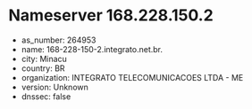 # Nameserver 168.228.150.2

* as_number: 264953
* name: 168-228-150-2.integrato.net.br.
* city: Minacu
* country: BR
* organization: INTEGRATO TELECOMUNICACOES LTDA - ME
* version: Unknown
* dnssec: false

